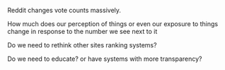Reddit changes vote counts massively.

How much does our perception of things or even our exposure to things change in response to the number we see next to it

Do we need to rethink other sites ranking systems?

Do we need to educate? or have systems with more transparency?
